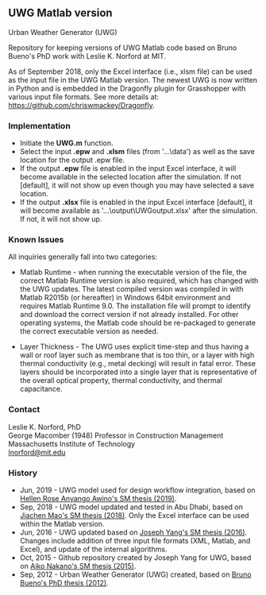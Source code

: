 ## UWG Matlab version
Urban Weather Generator (UWG)

Repository for keeping versions of UWG Matlab code based on Bruno Bueno's PhD work with Leslie K. Norford at MIT.

As of September 2018, only the Excel interface (i.e., xlsm file) can be used as the input file in the UWG Matlab version. The newest UWG is now written in Python and is embedded in the Dragonfly plugin for Grasshopper with various input file formats. See more details at: <https://github.com/chriswmackey/Dragonfly>.


### Implementation
* Initiate the **UWG.m** function.
* Select the input **.epw** and **.xlsm** files (from '...\data\') as well as the save location for the output .epw file.
* If the output **.epw** file is enabled in the input Excel interface, it will become available in the selected location after the simulation. If not [default], it will not show up even though you may have selected a save location.
* If the output **.xlsx** file is enabled in the input Excel interface [default], it will become available as '...\output\UWGoutput.xlsx' after the simulation. If not, it will not show up.

### Known Issues
All inquiries generally fall into two categories:
* Matlab Runtime - when running the executable version of the file, the correct Matlab Runtime version is also required, which has changed with the UWG updates. The latest compiled version was compiled in with Matlab R2015b (or hereafter) in Windows 64bit environment and requires Matlab Runtime 9.0. The installation file will prompt to identify and download the correct version if not already installed. For other operating systems, the Matlab code should be re-packaged to generate the correct executable version as needed.

* Layer Thickness - The UWG uses explicit time-step and thus having a wall or roof layer such as membrane that is too thin, or a layer with high thermal conductivity (e.g., metal decking) will result in fatal error. These layers should be incorporated into a single layer that is representative of the overall optical property, thermal conductivity, and thermal capacitance. 


### Contact
Leslie K. Norford, PhD<br/>
George Macomber (1948) Professor in Construction Management<br/>
Massachusetts Institute of Technology<br/>
<lnorford@mit.edu>


### History
* Jun, 2019 - UWG model used for design workflow integration, based on [Hellen Rose Anyango Awino's SM thesis (2019)](https://dspace.mit.edu/handle/1721.1/123577).
* Sep, 2018 - UWG model updated and tested in Abu Dhabi, based on [Jiachen Mao's SM thesis (2018)](https://dspace.mit.edu/handle/1721.1/120873). Only the Excel interface can be used within the Matlab version.
* Jun, 2016 - UWG updated based on [Joseph Yang's SM thesis (2016)](https://dspace.mit.edu/handle/1721.1/107347). Changes include addition of three input file formats (XML, Matlab, and Excel), and update of the internal algorithms. 
* Oct, 2015 - Github repository created by Joseph Yang for UWG, based on [Aiko Nakano's SM thesis (2015)](https://dspace.mit.edu/handle/1721.1/99251).
* Sep, 2012 - Urban Weather Generator (UWG) created, based on [Bruno Bueno's PhD thesis (2012)](https://dspace.mit.edu/handle/1721.1/77774).
